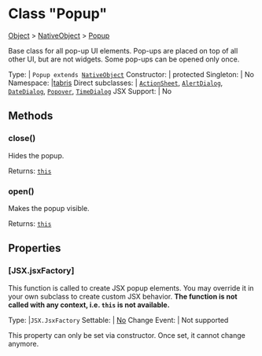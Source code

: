 ---
---
# Class "Popup"

<a href="https://developer.mozilla.org/en-US/docs/Web/JavaScript/Reference/Global_Objects/Object" title="View &quot;Object&quot; on MDN">Object</a> > <a href="NativeObject.html" title="NativeObject Class Reference">NativeObject</a> > <a href="#" >Popup</a>

Base class for all pop-up UI elements. Pop-ups are placed on top of all other UI, but are not widgets. Some pop-ups can be opened only once.


Type: | <code style="white-space: nowrap">Popup extends <a href="NativeObject.html" title="NativeObject Class Reference">NativeObject</a></code>
Constructor: | protected
Singleton: | No
Namespace: |<a href="../modules.html#startup" >tabris</a>
Direct subclasses: | <code style="white-space: nowrap"><a href="ActionSheet.html" title="ActionSheet Class Reference">ActionSheet</a></code>, <code style="white-space: nowrap"><a href="AlertDialog.html" title="AlertDialog Class Reference">AlertDialog</a></code>, <code style="white-space: nowrap"><a href="DateDialog.html" title="DateDialog Class Reference">DateDialog</a></code>, <code style="white-space: nowrap"><a href="Popover.html" title="Popover Class Reference">Popover</a></code>, <code style="white-space: nowrap"><a href="TimeDialog.html" title="TimeDialog Class Reference">TimeDialog</a></code>
JSX Support: | No


## Methods

### close()



Hides the popup.

Returns: <code style="white-space: nowrap"><a href="#" title="This object">this</a></code>

### open()



Makes the popup visible.

Returns: <code style="white-space: nowrap"><a href="#" title="This object">this</a></code>


## Properties

### [JSX.jsxFactory]


This function is called to create JSX popup elements. You may override it in your own subclass to create custom JSX behavior. **The function is not called with any context, i.e. `this` is not available.**

Type: |<code style="white-space: nowrap">JSX.JsxFactory</code>
Settable: | <a href="../widget-basics.html#widget-properties" >No</a>
Change Event: | Not supported




This property can only be set via constructor. Once set, it cannot change anymore.



